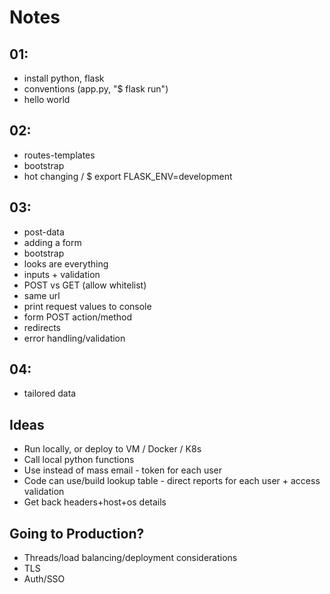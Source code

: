 # Notes

## 01:
- install python, flask
- conventions (app.py, "$ flask run")
- hello world

## 02:
- routes-templates
- bootstrap
- hot changing / $ export FLASK_ENV=development

## 03:
- post-data
- adding a form
- bootstrap
- looks are everything
- inputs + validation
- POST vs GET (allow whitelist)
- same url
- print request values to console
- form POST action/method
- redirects
- error handling/validation

## 04:
- tailored data

## Ideas
- Run locally, or deploy to VM / Docker / K8s
- Call local python functions
- Use instead of mass email - token for each user
- Code can use/build lookup table - direct reports for each user + access validation
- Get back headers+host+os details

## Going to Production?
- Threads/load balancing/deployment considerations
- TLS
- Auth/SSO
